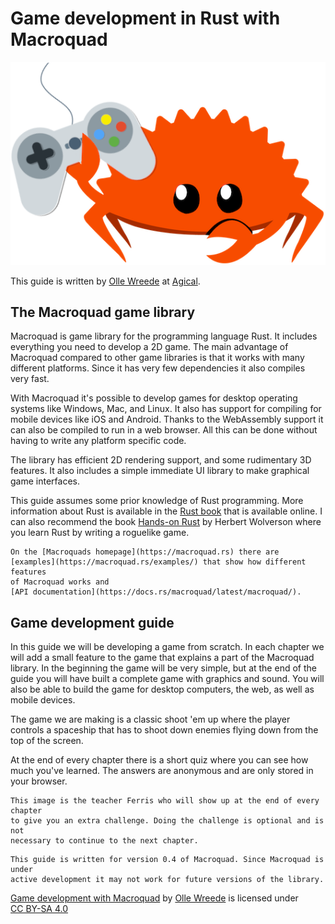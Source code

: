 # Game development in Rust with Macroquad

![Ferris the rustacean holding a game controller](images/ferris-gamer.png#center)

This guide is written by [Olle Wreede](mailto:olle.wreede@agical.se) at
[Agical](https://www.agical.se/). 

## The Macroquad game library

Macroquad is game library for the programming language Rust. It includes
everything you need to develop a 2D game. The main advantage of Macroquad
compared to other game libraries is that it works with many different
platforms. Since it has very few dependencies it also compiles very fast.

With Macroquad it's possible to develop games for desktop operating systems
like Windows, Mac, and Linux. It also has support for compiling for mobile
devices like iOS and Android. Thanks to the WebAssembly support it can also
be compiled to run in a web browser. All this can be done without having to
write any platform specific code.

The library has efficient 2D rendering support, and some rudimentary 3D
features. It also includes a simple immediate UI library to make graphical
game interfaces.

This guide assumes some prior knowledge of Rust programming. More information
about Rust is available in the [Rust book](https://doc.rust-lang.org/book/)
that is available online. I can also recommend the book 
[Hands-on Rust](https://pragprog.com/titles/hwrust/hands-on-rust/) by
Herbert Wolverson where you learn Rust by writing a roguelike game.

```admonish info
On the [Macroquads homepage](https://macroquad.rs) there are
[examples](https://macroquad.rs/examples/) that show how different features
of Macroquad works and
[API documentation](https://docs.rs/macroquad/latest/macroquad/).
```

## Game development guide

In this guide we will be developing a game from scratch. In each chapter we
will add a small feature to the game that explains a part of the Macroquad
library. In the beginning the game will be very simple, but at the end of the
guide you will have built a complete game with graphics and sound. You will
also be able to build the game for desktop computers, the web, as well as
mobile devices.

The game we are making is a classic shoot 'em up where the player controls a
spaceship that has to shoot down enemies flying down from the top of the
screen.

At the end of every chapter there is a short quiz where you can see how much
you've learned. The answers are anonymous and are only stored in your browser.

```admonish tip title="Challenge" class="challenge"
This image is the teacher Ferris who will show up at the end of every chapter
to give you an extra challenge. Doing the challenge is optional and is not
necessary to continue to the next chapter.
```

```admonish note
This guide is written for version 0.4 of Macroquad. Since Macroquad is under
active development it may not work for future versions of the library.
```

<p xmlns:cc="http://creativecommons.org/ns#" xmlns:dct="http://purl.org/dc/terms/"><a property="dct:title" rel="cc:attributionURL" href="http://macroquad-introduction.agical.se/">Game development with Macroquad</a> by <a rel="cc:attributionURL dct:creator" property="cc:attributionName" href="https://olle.wreede.se/">Olle Wreede</a> is licensed under <a href="https://creativecommons.org/licenses/by-sa/4.0/?ref=chooser-v1" target="_blank" rel="license noopener noreferrer" style="display:inline-block;">CC BY-SA 4.0<img style="height:22px!important;margin-left:3px;vertical-align:text-bottom;" src="https://mirrors.creativecommons.org/presskit/icons/cc.svg?ref=chooser-v1" alt=""><img style="height:22px!important;margin-left:3px;vertical-align:text-bottom;" src="https://mirrors.creativecommons.org/presskit/icons/by.svg?ref=chooser-v1" alt=""><img style="height:22px!important;margin-left:3px;vertical-align:text-bottom;" src="https://mirrors.creativecommons.org/presskit/icons/sa.svg?ref=chooser-v1" alt=""></a></p>

